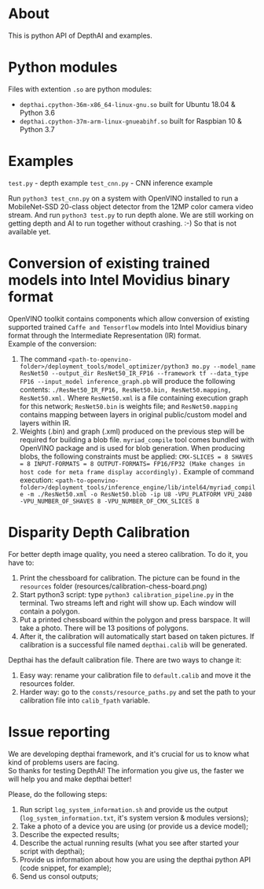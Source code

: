 # About
This is python API of DepthAI and examples.  

# Python modules
Files with extention `.so` are python modules:  
- `depthai.cpython-36m-x86_64-linux-gnu.so` built for Ubuntu 18.04 & Python 3.6  
- `depthai.cpython-37m-arm-linux-gnueabihf.so` built for Raspbian 10 & Python 3.7  
  
# Examples
`test.py` - depth example
`test_cnn.py` - CNN inference example

Run `python3 test_cnn.py` on a system with OpenVINO installed to run a MobileNet-SSD 20-class object detector from the 12MP color camera video stream.  And run `python3 test.py` to run depth alone.  We are still working on getting depth and AI to run together without crashing.  :-)  So that is not available yet.

# Conversion of existing trained models into Intel Movidius binary format
OpenVINO toolkit contains components which allow conversion of existing supported trained `Caffe
and Tensorflow` models into Intel Movidius binary format through the Intermediate Representation
(IR) format.  
Example of the conversion:
1. The  command `<path-to-openvino-folder>/deployment_tools/model_optimizer/python3 mo.py --model_name ResNet50 --output_dir ResNet50_IR_FP16 --framework tf --data_type FP16 --input_model inference_graph.pb` will produce the following contents: `./ResNet50_IR_FP16, ResNet50.bin, ResNet50.mapping, ResNet50.xml.` Where `ResNet50.xml` is a file containing execution graph for this network; `ResNet50.bin` is weights file; and `ResNet50.mapping` contains mapping between layers in original public/custom model and layers within IR.
2. Weights (.bin) and graph (.xml) produced on the previous step will be required for building a blob file.
`myriad_compile` tool comes bundled with OpenVINO package and is used for blob generation. When producing blobs, the following constraints must be applied: `CMX-SLICES = 8 SHAVES = 8 INPUT-FORMATS = 8 OUTPUT-FORMATS= FP16/FP32 (Make changes in host code for meta frame display accordingly).` Example of command execution: `<path-to-openvino-folder>/deployment_tools/inference_engine/lib/intel64/myriad_compile -m ./ResNet50.xml -o ResNet50.blob -ip U8 -VPU_PLATFORM VPU_2480 -VPU_NUMBER_OF_SHAVES 8 -VPU_NUMBER_OF_CMX_SLICES 8`


# Disparity Depth Calibration
For better depth image quality, you need a stereo calibration. To do it, you have to:
1. Print the chessboard for calibration. The picture can be found in the `resources` folder (resources/calibration-chess-board.png)
2. Start python3 script: type `python3 calibration_pipeline.py` in the terminal. Two streams left and right will show up. Each window will contain a polygon.  
3. Put a printed chessboard within the polygon and press barspace. It will take a photo. There will be 13 positions of polygons.  
4. After it, the calibration will automatically start based on taken pictures. If calibration is a successful file named `depthai.calib` will be generated. 

Depthai has the default calibration file. There are two ways to change it:
1. Easy way: rename your calibration file to `default.calib` and move it the resources folder.  
2. Harder way: go to the `consts/resource_paths.py` and set the path to your calibration file into `calib_fpath` variable.  

# Issue reporting  
We are developing depthai framework, and it's crucial for us to know what kind of problems users are facing.  
So thanks for testing DepthAI! The information you give us, the faster we will help you and make depthai better!  
  
Please, do the following steps:  
1. Run script `log_system_information.sh` and provide us the output (`log_system_information.txt`, it's system version & modules versions);  
2. Take a photo of a device you are using (or provide us a device model);  
3. Describe the expected results;  
4. Describe the actual running results (what you see after started your script with depthai);  
5. Provide us information about how you are using the depthai python API (code snippet, for example);  
6. Send us consol outputs;  


